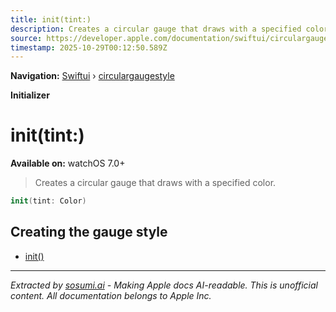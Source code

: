 ```yaml
---
title: init(tint:)
description: Creates a circular gauge that draws with a specified color.
source: https://developer.apple.com/documentation/swiftui/circulargaugestyle/init(tint:)
timestamp: 2025-10-29T00:12:50.589Z
---
```


**Navigation:** [Swiftui](/documentation/swiftui) › [circulargaugestyle](/documentation/swiftui/circulargaugestyle)

**Initializer**

# init(tint:)

**Available on:** watchOS 7.0+

> Creates a circular gauge that draws with a specified color.

```swift
init(tint: Color)
```

## Creating the gauge style

- [init()](/documentation/swiftui/circulargaugestyle/init())

---

*Extracted by [sosumi.ai](https://sosumi.ai) - Making Apple docs AI-readable.*
*This is unofficial content. All documentation belongs to Apple Inc.*

